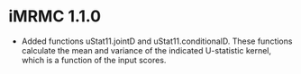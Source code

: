 # iMRMC 1.1.0

 * Added functions uStat11.jointD and uStat11.conditionalD. These functions calculate the mean and variance of the indicated U-statistic kernel, which is a function of the input scores.